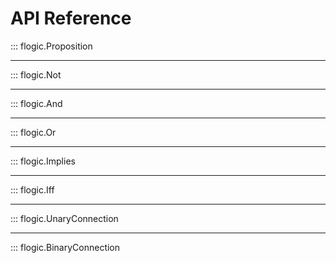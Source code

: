 
# API Reference

::: flogic.Proposition

----

::: flogic.Not

----

::: flogic.And

----

::: flogic.Or

----

::: flogic.Implies

----

::: flogic.Iff

----

::: flogic.UnaryConnection

----

::: flogic.BinaryConnection
